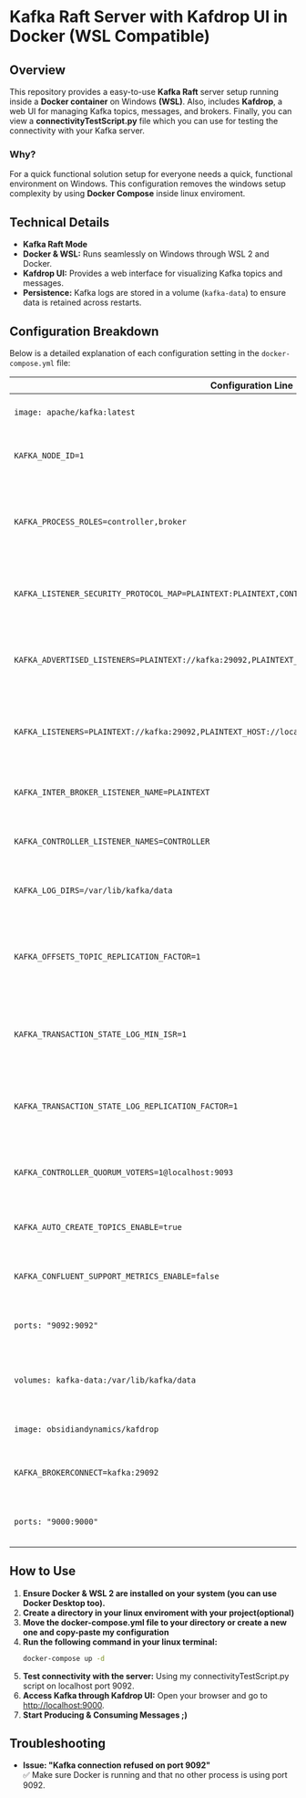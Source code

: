 # Kafka Raft Server with Kafdrop UI in Docker (WSL Compatible)

## Overview
This repository provides a easy-to-use **Kafka Raft** server setup running inside a **Docker container** on Windows **(WSL)**. Also, includes **Kafdrop**, a web UI for managing Kafka topics, messages, and brokers.
Finally, you can view a **connectivityTestScript.py** file which you can use for testing the connectivity with your Kafka server.

### Why?
For a quick functional solution setup for everyone needs a quick, functional environment on Windows.
This configuration removes the windows setup complexity by using **Docker Compose** inside linux enviroment.

## Technical Details
- **Kafka Raft Mode**
- **Docker & WSL:** Runs seamlessly on Windows through WSL 2 and Docker.
- **Kafdrop UI:** Provides a web interface for visualizing Kafka topics and messages.
- **Persistence:** Kafka logs are stored in a volume (`kafka-data`) to ensure data is retained across restarts.

## Configuration Breakdown
Below is a detailed explanation of each configuration setting in the `docker-compose.yml` file:

| Configuration Line | Explanation |
|-----------------|-------------|
| `image: apache/kafka:latest` | Uses the latest Apache Kafka Docker image. |
| `KAFKA_NODE_ID=1` | Assigns a unique ID to this Kafka node. |
| `KAFKA_PROCESS_ROLES=controller,broker` | Enables Kafka Raft mode by combining the broker and controller roles (no Zookeeper needed). |
| `KAFKA_LISTENER_SECURITY_PROTOCOL_MAP=PLAINTEXT:PLAINTEXT,CONTROLLER:PLAINTEXT,PLAINTEXT_HOST:PLAINTEXT` | Defines different listener security protocols. |
| `KAFKA_ADVERTISED_LISTENERS=PLAINTEXT://kafka:29092,PLAINTEXT_HOST://localhost:9092` | Specifies how clients and internal processes connect to Kafka. |
| `KAFKA_LISTENERS=PLAINTEXT://kafka:29092,PLAINTEXT_HOST://localhost:9092,CONTROLLER://localhost:9093` | Configures Kafka listeners for external clients and internal processes. |
| `KAFKA_INTER_BROKER_LISTENER_NAME=PLAINTEXT` | Defines how brokers communicate internally. |
| `KAFKA_CONTROLLER_LISTENER_NAMES=CONTROLLER` | Specifies which listener is used for controller communication. |
| `KAFKA_LOG_DIRS=/var/lib/kafka/data` | Defines the directory where Kafka logs are stored. |
| `KAFKA_OFFSETS_TOPIC_REPLICATION_FACTOR=1` | Sets the replication factor for Kafka offset topics (1 since there is only one broker). |
| `KAFKA_TRANSACTION_STATE_LOG_MIN_ISR=1` | Defines the minimum number of in-sync replicas for transaction logs. |
| `KAFKA_TRANSACTION_STATE_LOG_REPLICATION_FACTOR=1` | Sets replication factor for transaction logs (1 for a single-node setup). |
| `KAFKA_CONTROLLER_QUORUM_VOTERS=1@localhost:9093` | Specifies controller election settings for Kafka Raft. |
| `KAFKA_AUTO_CREATE_TOPICS_ENABLE=true` | Allows Kafka to automatically create topics when needed. |
| `KAFKA_CONFLUENT_SUPPORT_METRICS_ENABLE=false` | Disables Confluent telemetry collection. |
| `ports: "9092:9092"` | Exposes Kafka’s port to the host system. |
| `volumes: kafka-data:/var/lib/kafka/data` | Ensures data persistence between container restarts. |
| `image: obsidiandynamics/kafdrop` | Uses Kafdrop as the web UI for Kafka. |
| `KAFKA_BROKERCONNECT=kafka:29092` | Connects Kafdrop to the Kafka broker inside Docker. |
| `ports: "9000:9000"` | Exposes Kafdrop’s web UI on port 9000. |

## How to Use
1. **Ensure Docker & WSL 2 are installed on your system (you can use Docker Desktop too).**
1. **Create a directory in your linux enviroment with your project(optional)** 
1. **Move the docker-compose.yml file to your directory or create a new one and copy-paste my configuration**
2. **Run the following command in your linux terminal:**
   ```sh
   docker-compose up -d
   ```
3. **Test connectivity with the server:** Using my connectivityTestScript.py script on localhost port 9092.
4. **Access Kafka through Kafdrop UI:** Open your browser and go to [http://localhost:9000](http://localhost:9000).
4. **Start Producing & Consuming Messages ;)**

## Troubleshooting
- **Issue: "Kafka connection refused on port 9092"**  
  ✅ Make sure Docker is running and that no other process is using port 9092.



